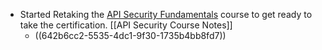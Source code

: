 - Started Retaking the [API Security Fundamentals](https://university.apisec.ai/products/api-security-fundamentals) course to get ready to take the certification. [[API Security Course Notes]]
	- ((642b6cc2-5535-4dc1-9f30-1735b4bb8fd7))